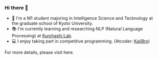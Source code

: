 ### Hi there 👋

- 🏫 I'm a M1 student majoring in Intelligence Science and Tecknology at the graduate school of Kyoto University.
- 📚 I'm currently learning and researching NLP (Natural Language Processing) at [Kurohashi Lab](https://nlp.ist.i.kyoto-u.ac.jp/).
- 💻 I enjoy taking part in competitive programming. (Atcoder: [KajiBro](https://atcoder.jp/users/KajiBro))

For more details, please visit here.

<!--
**KoKajiw/KoKajiw** is a ✨ _special_ ✨ repository because its `README.md` (this file) appears on your GitHub profile.

Here are some ideas to get you started:

- 🔭 I’m currently working on ...
- 🌱 I’m currently learning ...
- 👯 I’m looking to collaborate on ...
- 🤔 I’m looking for help with ...
- 💬 Ask me about ...
- 📫 How to reach me: ...
- 😄 Pronouns: ...
- ⚡ Fun fact: ...
-->

